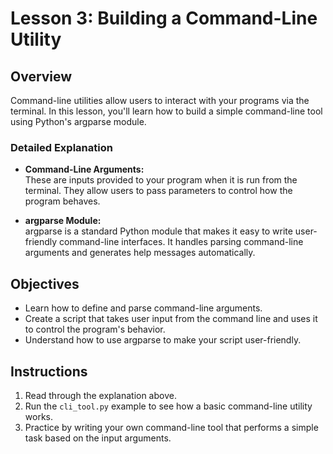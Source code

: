 # Lesson 3: Building a Command-Line Utility

## Overview
Command-line utilities allow users to interact with your programs via the terminal. In this lesson, you'll learn how to build a simple command-line tool using Python's argparse module.

### Detailed Explanation
- **Command-Line Arguments:**  
  These are inputs provided to your program when it is run from the terminal. They allow users to pass parameters to control how the program behaves.
  
- **argparse Module:**  
  argparse is a standard Python module that makes it easy to write user-friendly command-line interfaces. It handles parsing command-line arguments and generates help messages automatically.

## Objectives
- Learn how to define and parse command-line arguments.
- Create a script that takes user input from the command line and uses it to control the program's behavior.
- Understand how to use argparse to make your script user-friendly.

## Instructions
1. Read through the explanation above.
2. Run the `cli_tool.py` example to see how a basic command-line utility works.
3. Practice by writing your own command-line tool that performs a simple task based on the input arguments.
